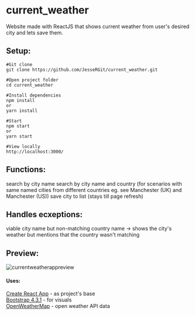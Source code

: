 # current_weather
Website made with ReactJS that shows current weather from user's desired city and lets save them.  

## Setup:

    #Git clone
    git clone https://github.com/JesseRGit/current_weather.git
    
    #Open project folder
    cd current_weather
    
    #Install dependencies
    npm install
    or
    yarn install

    #Start   
    npm start
    or 
    yarn start
    
    #View locally   
    http://localhost:3000/  
    
## Functions:
search by city name
search by city name and country (for scenarios with same named cities from different countries eg. see Manchester (UK) and Manchester (US))
save city to list (stays till page refresh)

## Handles ecxeptions:
viable city name but non-matching country name -> shows the city's weather but mentions that the country wasn't matching 

## Preview:
![currentweatherappreview](https://user-images.githubusercontent.com/35838078/53566256-54622f80-3b64-11e9-8923-bf6cadc62f33.png)  

#### Uses:
[Create React App](https://github.com/facebook/create-react-app) - as project's base   
[Bootstrap 4.3.1](https://getbootstrap.com/) - for visuals  
[OpenWeatherMap](https://openweathermap.org/) - open weather API data


